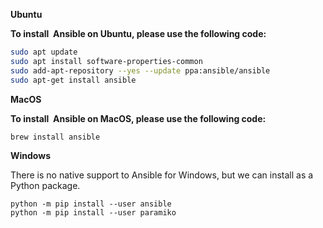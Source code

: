 **Ubuntu**

**To install  Ansible on Ubuntu, please use the following code:**

```bash
sudo apt update
sudo apt install software-properties-common
sudo add-apt-repository --yes --update ppa:ansible/ansible
sudo apt-get install ansible
```

**MacOS**

**To install  Ansible on MacOS, please use the following code:**

```bash
brew install ansible
```

**Windows**

There is no native support to Ansible for Windows, but we can install as a Python package.

```
python -m pip install --user ansible
python -m pip install --user paramiko
```

